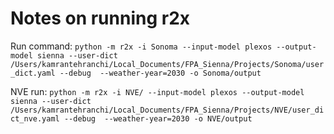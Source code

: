 # Notes on running r2x


Run command: 
`python -m r2x -i Sonoma --input-model plexos --output-model sienna --user-dict /Users/kamrantehranchi/Local_Documents/FPA_Sienna/Projects/Sonoma/user_dict.yaml --debug  --weather-year=2030 -o Sonoma/output`

NVE run: 
`python -m r2x -i NVE/ --input-model plexos --output-model sienna --user-dict /Users/kamrantehranchi/Local_Documents/FPA_Sienna/Projects/NVE/user_dict_nve.yaml --debug  --weather-year=2030 -o NVE/output`